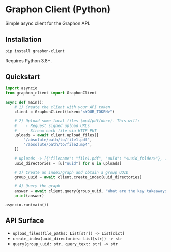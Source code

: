 # Graphon Client (Python)

Simple async client for the Graphon API.

## Installation

```bash
pip install graphon-client
```

Requires Python 3.8+.

## Quickstart

```python
import asyncio
from graphon_client import GraphonClient

async def main():
    # 1) Create the client with your API token
    client = GraphonClient(token="<YOUR_TOKEN>")

    # 2) Upload some local files (mp4/pdf/docx). This will:
    #    - Request signed upload URLs
    #    - Stream each file via HTTP PUT
    uploads = await client.upload_files([
        "/absolute/path/to/file1.pdf",
        "/absolute/path/to/file2.mp4",
    ])

    # uploads -> [{"filename": "file1.pdf", "uuid": "<uuid_folder>"}, ...]
    uuid_directories = [u["uuid"] for u in uploads]

    # 3) Create an index/graph and obtain a group UUID
    group_uuid = await client.create_index(uuid_directories)

    # 4) Query the graph
    answer = await client.query(group_uuid, "What are the key takeaways?")
    print(answer)

asyncio.run(main())
```

## API Surface

- `upload_files(file_paths: List[str]) -> List[dict]`
- `create_index(uuid_directories: List[str]) -> str`
- `query(group_uuid: str, query_text: str) -> str`



